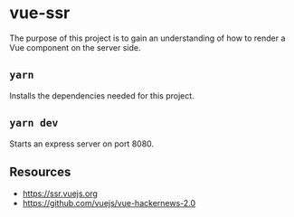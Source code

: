 # vue-ssr

The purpose of this project is to gain an understanding of how to render a Vue component
on the server side.

## `yarn`

Installs the dependencies needed for this project.

## `yarn dev`

Starts an express server on port 8080.

## Resources

- https://ssr.vuejs.org
- https://github.com/vuejs/vue-hackernews-2.0
